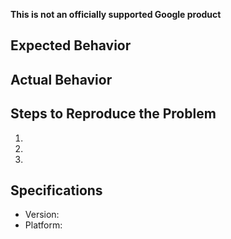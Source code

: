 **This is not an officially supported Google product**

## Expected Behavior


## Actual Behavior


## Steps to Reproduce the Problem

1.
1.
1.

## Specifications

- Version:
- Platform: